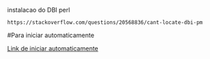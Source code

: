 instalacao do DBI perl

```
https://stackoverflow.com/questions/20568836/cant-locate-dbi-pm
```
#Para iniciar automaticamente 

[Link de iniciar automaticamente ](https://askubuntu.com/questions/2263/chkconfig-alternative-for-ubuntu-server)

